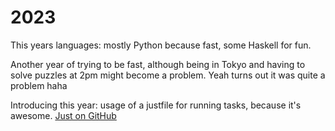# 2023

This years languages: mostly Python because fast, some Haskell for fun.

Another year of trying to be fast,
although being in Tokyo and having to solve puzzles at 2pm might become a problem.
Yeah turns out it was quite a problem haha

Introducing this year: usage of a justfile for running tasks, because it's awesome.
[Just on GitHub](https://github.com/casey/just)
